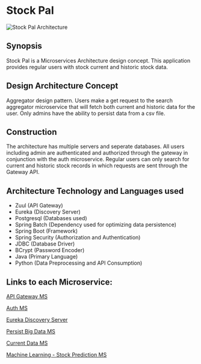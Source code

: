 # Stock Pal 
![Stock Pal Architecture](https://github.com/mrkwapo/StockPal-MS/blob/master/Stock%20Pal%20architecture%20.jpg?raw=true "Stock Pal Architecture")
## Synopsis
Stock Pal is a Microservices Architecture design concept. This application provides regular users with stock current and historic stock data. 

## Design Architecture Concept
Aggregator design pattern. Users make a get request to the search aggregator microservice that will fetch both current and historic data for the user. Only admins have the ability to persist data from a csv file. 

## Construction
The architecture has multiple servers and seperate databases. All users including admin are authenticated and authorized through the gateway in conjunction with the auth microservice. Regular users can only search for current and historic stock records in which requests are sent through the Gateway API.

## Architecture Technology and Languages used 
* Zuul (API Gateway)
* Eureka (Discovery Server) 
* Postgresql (Databases used)
* Spring Batch (Dependency used for optimizing data persistence)
* Spring Boot (Framework)
* Spring Security (Authorization and Authentication)
* JDBC (Database Driver)
* BCrypt (Password Encoder)
* Java (Primary Language)
* Python (Data Preprocessing and API Consumption)

## Links to each Microservice:

[API Gateway MS](https://github.com/mrkwapo/spring-batch-microservice)

[Auth MS](https://github.com/mrkwapo/auth-microservice-register-login-logout)

[Eureka Discovery Server](https://github.com/mrkwapo/eureka-server-microservice)

[Persist Big Data MS](https://github.com/mrkwapo/spring-batch-microservice)

[Current Data MS](https://github.com/mrkwapo/current-stock-microservice-python)

[Machine Learning - Stock Prediction MS](https://github.com/mrkwapo/tensorflow-stock-prediction-ml-model)
